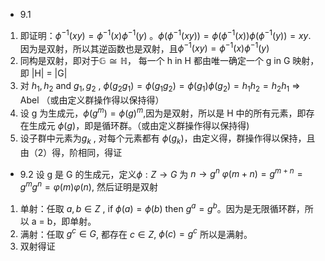 - 9.1
1. 即证明：$\phi^{-1}(xy) = \phi^{-1}(x)\phi^{-1}(y)$ 。$\phi(\phi^{-1}(xy)) = \phi(\phi^{-1}(x)) \phi(\phi^{-1}(y)) = xy$. 因为是双射，所以其逆函数也是双射，且$\phi^{-1}(xy) = \phi^{-1}(x)\phi^{-1}(y)$
2. 同构是双射，即对于$\mathbb{G} \cong \mathbb{H}$， 每一个 h in H 都由唯一确定一个 g in G 映射，即 |H| = |G|
3. 对 $h_{1}, h_{2}$ and $g_{1}, g_{2}$ , $\phi(g_{2}g_{1}) = \phi(g_{1}g_{2}) = \phi(g_{1}) \phi(g_{2}) = h_{1}h_{2} = h_{2}h_{1}$ => Abel （或由定义群操作得以保持得）
4. 设 g 为生成元，$\phi(g^{m}) = \phi(g)^{m}$,因为是双射，所以是 H 中的所有元素，即存在生成元 $\phi(g)$，即是循环群。（或由定义群操作得以保持得)
5. 设子群中元素为$g_{k}$ , 对每个元素都有 $\phi(g_{k})$，由定义得，群操作得以保持，且由（2）得，阶相同，得证

- 9.2
设 g 是 G 的生成元，定义$\phi: Z \to G$ 为 $n \to g^{n}$
$φ(m + n) = g^{m+n}= g^mg^n= φ(m)φ(n)$, 然后证明是双射
1. 单射：任取 $a, b \in Z$ , if $\phi(a) = \phi(b)$ then $g^{a} = g^{b}$。因为是无限循环群，所以 a = b，即单射。
2. 满射：任取 $g^{c} \in G$, 都存在 $c \in Z$, $\phi(c) = g^{c}$ 所以是满射。
3. 双射得证

